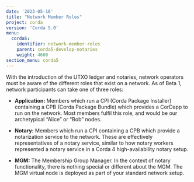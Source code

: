 ```yaml
---
date: '2023-05-16'
title: "Network Member Roles"
project: corda
version: 'Corda 5.0'
menu:
  corda5:
    identifier: network-member-roles
    parent: corda5-develop-notaries
    weight: 4600
section_menu: corda5
---
```


With the introduction of the UTXO ledger and notaries, network operators must be aware of the different roles that exist on a network. As of Beta 1, network participants can take one of three roles:

* **Application:** Members which run a CPI (Corda Package Installer) containing a CPB (Corda Package Bundle) which provides a CorDapp to run on the network. Most members fulfil this role, and would be our archetypical “Alice” or “Bob” nodes.

* **Notary:** Members which run a CPI containing a CPB which provide a notarization service to the network. These are effectively representatives of a notary service, similar to how notary workers represented a notary service in a Corda 4 high-availability notary setup.

* **MGM:** The Membership Group Manager. In the context of notary functionality, there is nothing special or different about the MGM. The MGM virtual node is deployed as part of your standard network setup.
